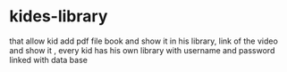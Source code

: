 # kides-library
that allow kid add pdf file book and show it in his library, link of the video and show it , every kid has his own library with  username and password linked with data base 
